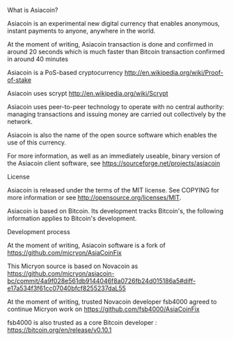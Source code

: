 What is Asiacoin?

Asiacoin is an experimental new digital currency that enables anonymous, instant payments to anyone, anywhere in the world. 

At the moment of writing, Asiacoin transaction is done and confirmed in around 20 seconds which is much faster than Bitcoin transaction confirmed in around 40 minutes

Asiacoin is a PoS-based cryptocurrency http://en.wikipedia.org/wiki/Proof-of-stake

Asiacoin uses scrypt http://en.wikipedia.org/wiki/Scrypt

Asiacoin uses peer-to-peer technology to operate with no central authority: managing transactions and issuing money are carried out collectively by the network. 

Asiacoin is also the name of the open source software which enables the use of this currency.

For more information, as well as an immediately useable, binary version of the Asiacoin client software, see https://sourceforge.net/projects/asiacoin

License

Asiacoin is released under the terms of the MIT license. See COPYING for more information or see http://opensource.org/licenses/MIT.

Asiacoin is based on Bitcoin. Its development tracks Bitcoin's, the following information applies to Bitcoin's development.

Development process

At the moment of writing, Asiacoin software is a fork of https://github.com/micryon/AsiaCoinFix

This Micryon source is based on Novacoin as https://github.com/micryon/asiacoin-bc/commit/4a9f028e561db9144046f8a0726fb24d015186a5#diff-e17a534f3f61cc07040bfcf8255237daL55

At the moment of writing, trusted Novacoin developer fsb4000 agreed to continue Micryon work on https://github.com/fsb4000/AsiaCoinFix

fsb4000 is also trusted as a core Bitcoin developer : https://bitcoin.org/en/release/v0.10.1
